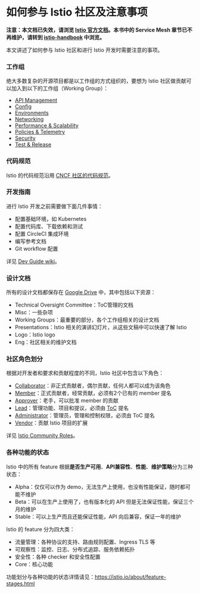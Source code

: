 # 如何参与 Istio 社区及注意事项

**注意：本文档已失效，请浏览 [Istio 官方文档](https://istio.io/zh)。本书中的 Service Mesh 章节已不再维护，请转到 [istio-handbook](https://www.servicemesher.com/istio-handbook) 中浏览。**

本文讲述了如何参与 Istio 社区和进行 Istio 开发时需要注意的事项。

### 工作组

绝大多数复杂的开源项目都是以工作组的方式组织的，要想为 Istio 社区做贡献可以加入到以下的工作组（Working Group）：

- [API Management](https://github.com/istio/community/blob/master/WORKING-GROUPS.md#api-management)
- [Config](https://github.com/istio/community/blob/master/WORKING-GROUPS.md#config)
- [Environments](https://github.com/istio/community/blob/master/WORKING-GROUPS.md#environments)
- [Networking](https://github.com/istio/community/blob/master/WORKING-GROUPS.md#networking)
- [Performance & Scalability](https://github.com/istio/community/blob/master/WORKING-GROUPS.md#performance-and-scalability)
- [Policies & Telemetry](https://github.com/istio/community/blob/master/WORKING-GROUPS.md#policies-and-telemetry)
- [Security](https://github.com/istio/community/blob/master/WORKING-GROUPS.md#security)
- [Test & Release](https://github.com/istio/community/blob/master/WORKING-GROUPS.md#test-and-release)

### 代码规范

Istio 的代码规范沿用 [CNCF 社区的代码规范](https://github.com/cncf/foundation/blob/master/code-of-conduct.md)。

### 开发指南

进行 Istio 开发之前需要做下面几件事情：

- 配置基础环境，如 Kubernetes
- 配置代码库、下载依赖和测试
- 配置 CircleCI 集成环境
- 编写参考文档
- Git workflow 配置

详见 [Dev Guide wiki](https://github.com/istio/istio/wiki/Dev-Guide)。

### 设计文档

所有的设计文档都保存在 [Google Drive](https://drive.google.com/drive/u/0/folders/0AIS5p3eW9BCtUk9PVA) 中，其中包括以下资源：

- Technical Oversight Committee：ToC管理的文档
- Misc：一些杂项
- Working Groups：最重要的部分，各个工作组相关的设计文档
- Presentations：Istio 相关的演讲幻灯片，从这些文稿中可以快速了解 Istio
- Logo：Istio logo
- Eng：社区相关的维护文档

### 社区角色划分

根据对开发者和要求和贡献程度的不同，Istio 社区中包含以下角色：

- [Collaborator](https://github.com/istio/community/blob/master/ROLES.md#collaborator)：非正式贡献者，偶尔贡献，任何人都可以成为该角色
- [Member](https://github.com/istio/community/blob/master/ROLES.md#member)：正式贡献者，经常贡献，必须有2个已有的 member 提名
- [Approver](https://github.com/istio/community/blob/master/ROLES.md#approver)：老手，可以批准 member 的贡献
- [Lead](https://github.com/istio/community/blob/master/ROLES.md#lead)：管理功能、项目和提议，必须由 [ToC](https://github.com/istio/community/blob/master/WORKING-GROUP-PROCESSES.md) 提名
- [Administrator](https://github.com/istio/community/blob/master/ROLES.md#administrator)：管理员，管理和控制权限，必须由 ToC 提名
- [Vendor](https://github.com/istio/community/blob/master/ROLES.md#vendor)：贡献 Istio 项目的扩展

详见 [Istio Community Roles](https://github.com/istio/community/blob/master/ROLES.md)。

### 各种功能的状态

Istio 中的所有 feature 根据**是否生产可用**、**API兼容性**、**性能**、**维护策略**分为三种状态：

- Alpha：仅仅可以作为 demo，无法生产上使用，也没有性能保证，随时都可能不维护
- Beta：可以在生产上使用了，也有版本化的 API 但是无法保证性能，保证三个月的维护
- Stable：可以上生产而且还能保证性能，API 向后兼容，保证一年的维护

Istio 的 feature 分为四大类：

- 流量管理：各种协议的支持、路由规则配置、Ingress TLS 等
- 可观察性：监控、日志、分布式追踪、服务依赖拓扑
- 安全性：各种 checker 和安全性配置
- Core：核心功能

功能划分与各种功能的状态详情请见：<https://istio.io/about/feature-stages.html>
